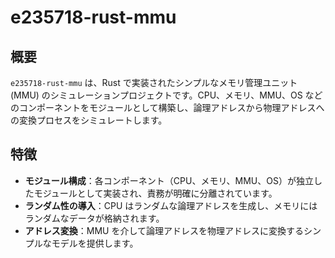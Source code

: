 # e235718-rust-mmu

## 概要

`e235718-rust-mmu` は、Rust で実装されたシンプルなメモリ管理ユニット (MMU) のシミュレーションプロジェクトです。CPU、メモリ、MMU、OS などのコンポーネントをモジュールとして構築し、論理アドレスから物理アドレスへの変換プロセスをシミュレートします。

## 特徴

- **モジュール構成**：各コンポーネント（CPU、メモリ、MMU、OS）が独立したモジュールとして実装され、責務が明確に分離されています。
- **ランダム性の導入**：CPU はランダムな論理アドレスを生成し、メモリにはランダムなデータが格納されます。
- **アドレス変換**：MMU を介して論理アドレスを物理アドレスに変換するシンプルなモデルを提供します。

